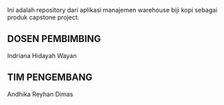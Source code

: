 Ini adalah repository dari aplikasi manajemen warehouse biji kopi sebagai produk capstone project.

## DOSEN PEMBIMBING

Indriana Hidayah
Wayan

## TIM PENGEMBANG

Andhika
Reyhan
Dimas
